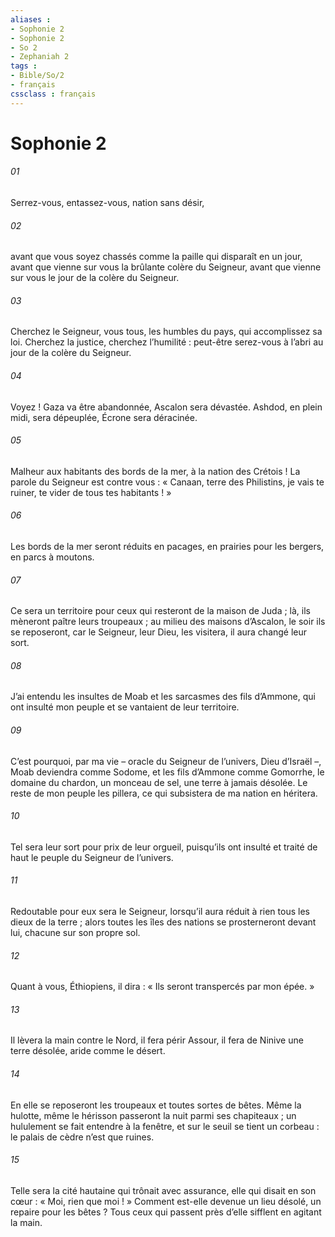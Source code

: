 ```yaml
---
aliases : 
- Sophonie 2
- Sophonie 2
- So 2
- Zephaniah 2
tags : 
- Bible/So/2
- français
cssclass : français
---
```


# Sophonie 2

###### 01
Serrez-vous, entassez-vous,
nation sans désir,
###### 02
avant que vous soyez chassés
comme la paille qui disparaît en un jour,
avant que vienne sur vous
la brûlante colère du Seigneur,
avant que vienne sur vous
le jour de la colère du Seigneur.
###### 03
Cherchez le Seigneur,
vous tous, les humbles du pays,
qui accomplissez sa loi.
Cherchez la justice,
cherchez l’humilité :
peut-être serez-vous à l’abri
au jour de la colère du Seigneur.
###### 04
Voyez ! Gaza va être abandonnée,
Ascalon sera dévastée.
Ashdod, en plein midi, sera dépeuplée,
Écrone sera déracinée.
###### 05
Malheur aux habitants des bords de la mer,
à la nation des Crétois !
La parole du Seigneur est contre vous :
« Canaan, terre des Philistins,
je vais te ruiner, te vider de tous tes habitants ! »
###### 06
Les bords de la mer seront réduits en pacages,
en prairies pour les bergers, en parcs à moutons.
###### 07
Ce sera un territoire
pour ceux qui resteront de la maison de Juda ;
là, ils mèneront paître leurs troupeaux ;
au milieu des maisons d’Ascalon,
le soir ils se reposeront,
car le Seigneur, leur Dieu, les visitera,
il aura changé leur sort.
###### 08
J’ai entendu les insultes de Moab
et les sarcasmes des fils d’Ammone,
qui ont insulté mon peuple
et se vantaient de leur territoire.
###### 09
C’est pourquoi, par ma vie
– oracle du Seigneur de l’univers, Dieu d’Israël –,
Moab deviendra comme Sodome,
et les fils d’Ammone comme Gomorrhe,
le domaine du chardon, un monceau de sel,
une terre à jamais désolée.
Le reste de mon peuple les pillera,
ce qui subsistera de ma nation en héritera.
###### 10
Tel sera leur sort pour prix de leur orgueil,
puisqu’ils ont insulté et traité de haut
le peuple du Seigneur de l’univers.
###### 11
Redoutable pour eux sera le Seigneur,
lorsqu’il aura réduit à rien tous les dieux de la terre ;
alors toutes les îles des nations se prosterneront devant lui,
chacune sur son propre sol.
###### 12
Quant à vous, Éthiopiens, il dira :
« Ils seront transpercés par mon épée. »
###### 13
Il lèvera la main contre le Nord,
il fera périr Assour,
il fera de Ninive une terre désolée,
aride comme le désert.
###### 14
En elle se reposeront les troupeaux
et toutes sortes de bêtes.
Même la hulotte, même le hérisson
passeront la nuit parmi ses chapiteaux ;
un hululement se fait entendre à la fenêtre,
et sur le seuil se tient un corbeau :
le palais de cèdre n’est que ruines.
###### 15
Telle sera la cité hautaine
qui trônait avec assurance,
elle qui disait en son cœur :
« Moi, rien que moi ! »
Comment est-elle devenue un lieu désolé,
un repaire pour les bêtes ?
Tous ceux qui passent près d’elle
sifflent en agitant la main.
